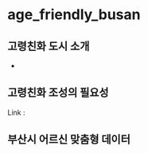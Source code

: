 # age_friendly_busan

## 고령친화 도시 소개
* 


## 고령친화 조성의 필요성

Link : [](http://afc.bswdi.re.kr/Page.do?code=C101&menu=1 "link")

## 부산시 어르신 맞춤형 데이터
